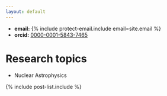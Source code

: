 ```yaml
---
layout: default
---
```


* **email:** {% include protect-email.include email=site.email %}
* **orcid:** [0000-0001-5843-7465](https://orcid.org/0000-0001-5843-7465)

# [](#header-1) Research topics

* Nuclear Astrophysics

{% include post-list.include %}

